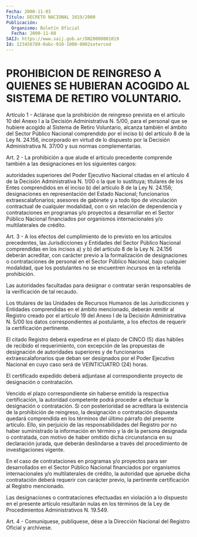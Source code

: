```yaml
---
Fecha: 2000-11-03
Título: DECRETO NACIONAL 1019/2000
Publicación:
  Organismo: Boletín Oficial
  Fecha: 2000-11-08
SAIJ: https://www.saij.gob.ar/DN20000001019
Id: 123456789-0abc-910-1000-0002soterced
---
```

# PROHIBICION DE REINGRESO A QUIENES SE HUBIERAN ACOGIDO AL SISTEMA DE RETIRO VOLUNTARIO.

<a id="1"></a>
Artículo  1 - Aclárase que la prohibición de reingreso prevista en el artículo  10  del  Anexo I a la Decisión Administrativa N. 5/00, para el personal que se  hubiere  acogido  al  Sistema  de  Retiro Voluntario,  alcanza  también el ámbito del Sector Público Nacional comprendido por el inciso  b)  del artículo 8 de la Ley N. 24.156, incorporado en virtud de lo dispuesto por la Decisión Administrativa N. 37/00 y sus normas complementarias.

<a id="2"></a>
Art.  2  -  La  prohibición  a  que  alude el artículo  precedente comprende también a las designaciones  en  los  siguientes cargos:

autoridades superiores del Poder Ejecutivo Nacional  citadas en el artículo  4  de  la  Decisión Administrativa N. 1/00 o la  que  lo sustituya; titulares de los Entes comprendidos en el inciso b) del artículo 8 de la Ley N.  24.156;  designaciones  en representación del Estado Nacional; funcionarios extraescalafonarios; asesores de gabinete  y  a  todo  tipo de vinculación contractual de  cualquier modalidad, con o sin relación  de  dependencia y contrataciones en programas  y/o  proyectos  a  desarrollar  en  el  Sector  Público Nacional financiados por organismos internacionales y/o multilaterales de crédito.

<a id="3"></a>
Art. 3 - A los efectos del cumplimiento  de  lo  previsto  en  los artículos  precedentes,  las Jurisdicciones y Entidades del Sector Público Nacional comprendidas en los incisos a) y b) del artículo 8 de la Ley N. 24.156 deberán  acreditar, con carácter previo a la formalización de designaciones o  contrataciones de personal en el Sector  Público  Nacional,  bajo  cualquier    modalidad,  que  los postulantes  no  se encuentren incursos en la referida  prohibición.

Las  autoridades  facultadas   para  designar  o  contratar  serán responsables de la verificación de tal recaudo.

Los  titulares  de  las  Unidades  de   Recursos  Humanos  de  las Jurisdicciones y Entidades comprendidas  en  el ámbito mencionado, deberán remitir al Registro creado por el artículo  19  del Anexo I de  la  Decisión Administrativa N. 5/00 los datos correspondientes al  postulante,   a  los  efectos  de  requerir  la  certificación pertinente.

El citado Registro  deberá  expedirse en el plazo de CINCO (5) días hábiles  de  recibido  el  requerimiento,  con  excepción  de  las propuestas de designación de  autoridades  superiores  y de funcionarios extraescalafonarios que deban ser designados por el Poder Ejecutivo Nacional en cuyo caso será de VEINTICUATRO (24) horas.

El certificado expedido deberá adjuntase al correspondiente proyecto de designación o contratación.

Vencido  el plazo correspondiente sin haberse emitido la respectiva certificación, la autoridad competente podrá proceder a efectuar la designación o contratación. Si con posterioridad se acreditara la existencia  de  la  prohibición  de  reingreso,  la  designación  o contratación  dispuesta  quedará  comprendida  en  los términos del último  párrafo del presente artículo. Ello, sin perjuicio  de  las responsabilidades  del  Registro  por  no  haber  suministrado la información en término y la de la persona designada  o contratada, con motivo de haber omitido dicha circunstancia en su  declaración jurada,  que  deberán  deslindarse  a través del procedimiento  de investigaciones vigente.

En el caso de contrataciones en programas  y/o  proyectos  para ser desarrollados   en  el  Sector  Público  Nacional  financiados  por organismos internacionales  y/o  multilaterales  de crédito, la autoridad que apruebe dicha contratación deberá requerir con carácter previo,    la  pertinente  certificación  al  Registro  mencionado.

Las designaciones  o  contrataciones  efectuadas  en violación a lo dispuesto en el presente artículo resultarán nulas  en los términos de    la  Ley  de  Procedimientos  Administrativos  N.  19.549.

<a id="4"></a>
Art. 4 - Comuníquese, publíquese, dése a la Dirección Nacional del Registro Oficial y archívese.